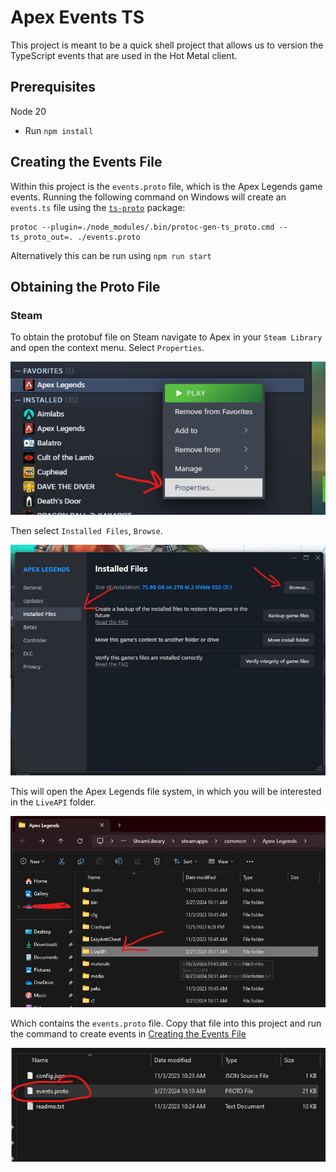 # Apex Events TS
This project is meant to be a quick shell project that allows us to version the TypeScript events that are used in the Hot Metal client.

## Prerequisites

Node 20
- Run `npm install`

## Creating the Events File
Within this project is the `events.proto` file, which is the Apex Legends game events. Running the following command on Windows will create an `events.ts` file using the [`ts-proto`](https://github.com/stephenh/ts-proto) package:
```
protoc --plugin=./node_modules/.bin/protoc-gen-ts_proto.cmd --ts_proto_out=. ./events.proto
```

Alternatively this can be run using `npm run start`

## Obtaining the Proto File

### Steam

To obtain the protobuf file on Steam navigate to Apex in your `Steam Library` and open the context menu. Select `Properties`. 

![Screenshot of Steam Library Properties](docs/assets/steam_1.png)

Then select `Installed Files`, `Browse`.

![Screenshot of Steam Library Installed Files screen](docs/assets/steam_2.png)

This will open the Apex Legends file system, in which you will be interested in the `LiveAPI` folder.

![Image of Apex Legends File System](docs/assets/file_system_1.png)

Which contains the `events.proto` file. Copy that file into this project and run the command to create events in [Creating the Events File](#creating-the-events-file)

![Image of Protobuf file](docs/assets/file_system_2.png)